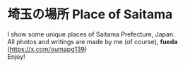 # 埼玉の場所 Place of Saitama
I show some unique places of Saitama Prefecture, Japan.\
All photos and writings are made by me (of course), **fueda** (https://x.com/oumapg139)\
Enjoy!

